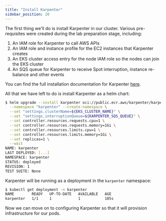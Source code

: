 ```yaml
---
title: "Install Karpenter"
sidebar_position: 20
---
```


The first thing we'll do is install Karpenter in our cluster. Various pre-requisites were created during the lab preparation stage, including:

1. An IAM role for Karpenter to call AWS APIs
2. An IAM role and instance profile for the EC2 instances that Karpenter creates
3. An EKS cluster access entry for the node IAM role so the nodes can join the EKS cluster
4. An SQS queue for Karpenter to receive Spot interruption, instance re-balance and other events

You can find the full installation documentation for Karpenter [here](https://karpenter.sh/docs/getting-started/getting-started-with-karpenter/).

All that we have left to do is install Karpenter as a helm chart:

```bash
$ helm upgrade --install karpenter oci://public.ecr.aws/karpenter/karpenter --version "${KARPENTER_VERSION}" \
  --namespace "karpenter" --create-namespace \
  --set "settings.clusterName=${EKS_CLUSTER_NAME}" \
  --set "settings.interruptionQueue=${KARPENTER_SQS_QUEUE}" \
  --set controller.resources.requests.cpu=1 \
  --set controller.resources.requests.memory=1Gi \
  --set controller.resources.limits.cpu=1 \
  --set controller.resources.limits.memory=1Gi \
  --set replicas=1 \
  --wait
NAME: karpenter
LAST DEPLOYED: [...]
NAMESPACE: karpenter
STATUS: deployed
REVISION: 1
TEST SUITE: None
```

Karpenter will be running as a deployment in the `karpenter` namespace:

```bash
$ kubectl get deployment -n karpenter
NAME        READY   UP-TO-DATE   AVAILABLE   AGE
karpenter   1/1     1            1           105s
```

Now we can move on to configuring Karpenter so that it will provision infrastructure for our pods.
